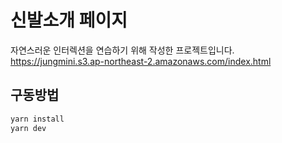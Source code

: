 # 신발소개 페이지

자연스러운 인터렉션을 연습하기 위해 작성한 프로젝트입니다. <br />
https://jungmini.s3.ap-northeast-2.amazonaws.com/index.html

## 구동방법

```bash
yarn install
yarn dev
```
